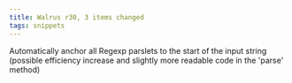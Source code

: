 ```yaml
---
title: Walrus r30, 3 items changed
tags: snippets
---
```


Automatically anchor all Regexp parslets to the start of the input string (possible efficiency increase and slightly more readable code in the 'parse' method)
